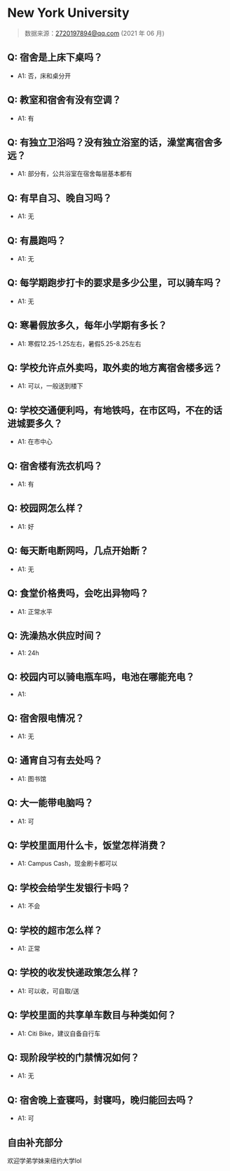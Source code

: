 # New York University

> 数据来源：2720197894@qq.com (2021 年 06 月)

## Q: 宿舍是上床下桌吗？

- A1: 否，床和桌分开

## Q: 教室和宿舍有没有空调？

- A1: 有

## Q: 有独立卫浴吗？没有独立浴室的话，澡堂离宿舍多远？

- A1: 部分有，公共浴室在宿舍每层基本都有

## Q: 有早自习、晚自习吗？

- A1: 无

## Q: 有晨跑吗？

- A1: 无

## Q: 每学期跑步打卡的要求是多少公里，可以骑车吗？

- A1: 无

## Q: 寒暑假放多久，每年小学期有多长？

- A1: 寒假12.25-1.25左右，暑假5.25-8.25左右

## Q: 学校允许点外卖吗，取外卖的地方离宿舍楼多远？

- A1: 可以，一般送到楼下

## Q: 学校交通便利吗，有地铁吗，在市区吗，不在的话进城要多久？

- A1: 在市中心

## Q: 宿舍楼有洗衣机吗？

- A1: 有

## Q: 校园网怎么样？

- A1: 好

## Q: 每天断电断网吗，几点开始断？

- A1: 无

## Q: 食堂价格贵吗，会吃出异物吗？

- A1: 正常水平

## Q: 洗澡热水供应时间？

- A1: 24h

## Q: 校园内可以骑电瓶车吗，电池在哪能充电？

- A1: 

## Q: 宿舍限电情况？

- A1: 无

## Q: 通宵自习有去处吗？

- A1: 图书馆

## Q: 大一能带电脑吗？

- A1: 可

## Q: 学校里面用什么卡，饭堂怎样消费？

- A1: Campus Cash，现金刷卡都可以

## Q: 学校会给学生发银行卡吗？

- A1: 不会

## Q: 学校的超市怎么样？

- A1: 正常

## Q: 学校的收发快递政策怎么样？

- A1: 可以收，可自取/送

## Q: 学校里面的共享单车数目与种类如何？

- A1: Citi Bike，建议自备自行车

## Q: 现阶段学校的门禁情况如何？

- A1: 无

## Q: 宿舍晚上查寝吗，封寝吗，晚归能回去吗？

- A1: 可

## 自由补充部分

欢迎学弟学妹来纽约大学lol